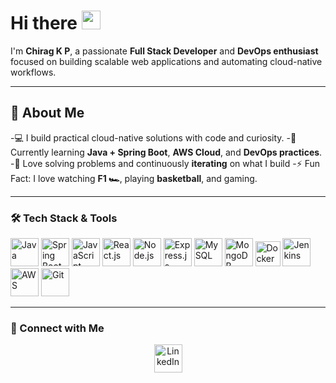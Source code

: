 <h1 align="left">Hi there <img src="https://media.giphy.com/media/hvRJCLFzcasrR4ia7z/giphy.gif" width="30px" /></h1>

I'm **Chirag K P**, a passionate **Full Stack Developer** and **DevOps enthusiast** focused on building scalable web applications and automating cloud-native workflows.

---

## 🚀 About Me
-💻 I build practical cloud-native solutions with code and curiosity.
-🌱 Currently learning **Java + Spring Boot**, **AWS Cloud**, and **DevOps practices**.
-🔁 Love solving problems and continuously **iterating** on what I build
-⚡ Fun Fact: I love watching **F1 🏎️**, playing **basketball**, and gaming.

---

### 🛠️ Tech Stack & Tools
<p align="left">
  <img src="https://img.icons8.com/color/48/java-coffee-cup-logo--v1.png" height="45" width="45" title="Java"/>
  <img src="https://img.icons8.com/color/48/spring-logo.png" height="45" width="45" title="Spring Boot"/>
  <img src="https://img.icons8.com/color/48/javascript--v1.png" height="45" width="45" title="JavaScript"/>
  <img src="https://img.icons8.com/color/48/react-native.png" height="45" width="45" title="React.js"/>
  <img src="https://img.icons8.com/color/48/nodejs.png" height="45" width="45" title="Node.js"/>
  <img src="https://upload.wikimedia.org/wikipedia/commons/6/64/Expressjs.png" height="45" title="Express.js" />
  <img src="https://img.icons8.com/color/48/mysql-logo.png" height="45" width="45" title="MySQL"/>
  <img src="https://img.icons8.com/color/48/mongodb.png" height="45" width="45" title="MongoDB"/>
  <img src="https://img.icons8.com/ios-filled/50/000000/docker.png" title="Docker Hub" width="40" height="40"/>
  <img src="https://img.icons8.com/color/48/jenkins.png" height="45" width="45" title="Jenkins"/>
  <img src="https://img.icons8.com/color/48/amazon-web-services.png" height="45" width="45" title="AWS"/>
  <img src="https://img.icons8.com/color/48/git.png" height="45" width="45" title="Git"/>
</p>

---

### 🔗 Connect with Me
<p align="center">
  <a href="https://linkedin.com/in/chirag-kp" target="_blank">
    <img src="https://img.icons8.com/color/48/linkedin.png" height="45" width="45" alt="LinkedIn"/>
  </a>
</p>
